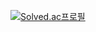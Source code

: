 <div align="left">

[![Solved.ac프로필](http://mazassumnida.wtf/api/v2/generate_badge?boj=sdw504512)](https://solved.ac/profile/sdw504512)
<!--[mazandi profile](http://mazandi.herokuapp.com/api?handle=sdw504512&theme=dark)>

</div>

<!--
**nampongo/nampongo** is a ✨ _special_ ✨ repository because its `README.md` (this file) appears on your GitHub profile.

Here are some ideas to get you started:

- 🔭 I’m currently working on ...
- 🌱 I’m currently learning ...
- 👯 I’m looking to collaborate on ...
- 🤔 I’m looking for help with ...
- 💬 Ask me about ...
- 📫 How to reach me: ...
- 😄 Pronouns: ...
- ⚡ Fun fact: ...
-->
